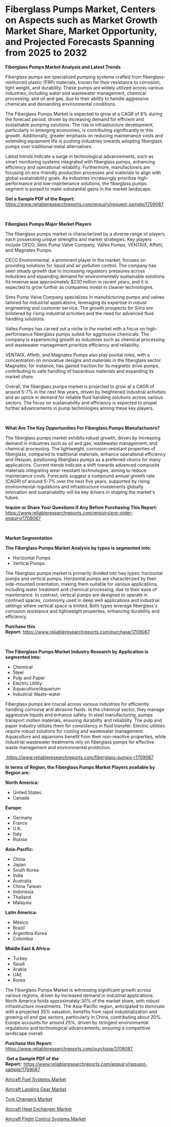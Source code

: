 <p><h1>Fiberglass Pumps Market, Centers on Aspects such as Market Growth Market Share, Market Opportunity, and Projected Forecasts Spanning from 2025 to 2032</h1></p><p><strong>Fiberglass Pumps Market Analysis and Latest Trends</strong></p>
<p><p>Fiberglass pumps are specialized pumping systems crafted from fiberglass-reinforced plastic (FRP) materials, known for their resistance to corrosion, light weight, and durability. These pumps are widely utilized across various industries, including water and wastewater management, chemical processing, and oil and gas, due to their ability to handle aggressive chemicals and demanding environmental conditions.</p><p>The Fiberglass Pumps Market is expected to grow at a CAGR of 8% during the forecast period, driven by increasing demand for efficient and sustainable pumping solutions. The rise in infrastructure development, particularly in emerging economies, is contributing significantly to this growth. Additionally, greater emphasis on reducing maintenance costs and extending equipment life is pushing industries towards adopting fiberglass pumps over traditional metal alternatives.</p><p>Latest trends indicate a surge in technological advancements, such as smart monitoring systems integrated with fiberglass pumps, enhancing efficiency and operational reliability. Furthermore, manufacturers are focusing on eco-friendly production processes and materials to align with global sustainability goals. As industries increasingly prioritize high-performance and low-maintenance solutions, the fiberglass pumps segment is poised to make substantial gains in the market landscape.</p></p>
<p><strong>Get a Sample PDF of the Report:&nbsp;</strong> <a href="https://www.reliableresearchreports.com/enquiry/request-sample/1709087?utm_campaign=7&utm_medium=2&utm_source=Github&utm_content=ia&utm_term=19022025&utm_id=fiberglass-pumps">https://www.reliableresearchreports.com/enquiry/request-sample/1709087</a></p>
<p>&nbsp;</p>
<p><strong>Fiberglass Pumps Major Market Players</strong></p>
<p><p>The fiberglass pumps market is characterized by a diverse range of players, each possessing unique strengths and market strategies. Key players include CECO, Sims Pump Valve Company, Valles Pumps, VENTAIX, Affetti, and Magnatex Pumps. </p><p>CECO Environmental, a prominent player in the market, focuses on providing solutions for liquid and air pollution control. The company has seen steady growth due to increasing regulatory pressures across industries and expanding demand for environmentally sustainable solutions. Its revenue was approximately $230 million in recent years, and it is expected to grow further as companies invest in cleaner technologies.</p><p>Sims Pump Valve Company specializes in manufacturing pumps and valves tailored for industrial applications, leveraging its expertise in robust engineering and customer service. The growth prospects for Sims are bolstered by rising industrial activities and the need for advanced fluid handling solutions. </p><p>Valles Pumps has carved out a niche in the market with a focus on high-performance fiberglass pumps suited for aggressive chemicals. The company is experiencing growth as industries such as chemical processing and wastewater management prioritize efficiency and reliability.</p><p>VENTAIX, Affetti, and Magnatex Pumps also play pivotal roles, with a concentration on innovative designs and materials in the fiberglass sector. Magnatex, for instance, has gained traction for its magnetic drive pumps, contributing to safe handling of hazardous materials and expanding its market share.</p><p>Overall, the fiberglass pumps market is projected to grow at a CAGR of around 5-7% in the next few years, driven by heightened industrial activities and an uptick in demand for reliable fluid handling solutions across various sectors. The focus on sustainability and efficiency is expected to propel further advancements in pump technologies among these key players.</p></p>
<p>&nbsp;</p>
<p><strong>What Are The Key Opportunities For Fiberglass Pumps Manufacturers?</strong></p>
<p><p>The fiberglass pumps market exhibits robust growth, driven by increasing demand in industries such as oil and gas, wastewater management, and chemical processing. The lightweight, corrosion-resistant properties of fiberglass, compared to traditional materials, enhance operational efficiency and lifespan, positioning fiberglass pumps as a preferred choice for many applications. Current trends indicate a shift towards advanced composite materials integrating wear-resistant technologies, aiming to reduce maintenance costs. Forecasts suggest a compound annual growth rate (CAGR) of around 5-7% over the next five years, supported by rising environmental regulations and infrastructure investments globally. Innovation and sustainability will be key drivers in shaping the market's future.</p></p>
<p><strong>Inquire or Share Your Questions If Any Before Purchasing This Report:</strong> <a href="https://www.reliableresearchreports.com/enquiry/pre-order-enquiry/1709087?utm_campaign=7&utm_medium=2&utm_source=Github&utm_content=ia&utm_term=19022025&utm_id=fiberglass-pumps">https://www.reliableresearchreports.com/enquiry/pre-order-enquiry/1709087</a></p>
<p>&nbsp;</p>
<p><strong>Market Segmentation</strong></p>
<p><strong>The Fiberglass Pumps Market Analysis by types is segmented into:</strong></p>
<p><ul><li>Horizontal Pumps</li><li>Vertical Pumps</li></ul></p>
<p><p>The fiberglass pumps market is primarily divided into two types: horizontal pumps and vertical pumps. Horizontal pumps are characterized by their side-mounted orientation, making them suitable for various applications, including water treatment and chemical processing, due to their ease of maintenance. In contrast, vertical pumps are designed to operate in confined spaces, commonly used in deep well applications and industrial settings where vertical space is limited. Both types leverage fiberglass's corrosion resistance and lightweight properties, enhancing durability and efficiency.</p></p>
<p><strong>Purchase this Report:&nbsp;</strong><a href="https://www.reliableresearchreports.com/purchase/1709087?utm_campaign=7&utm_medium=2&utm_source=Github&utm_content=ia&utm_term=19022025&utm_id=fiberglass-pumps">https://www.reliableresearchreports.com/purchase/1709087</a></p>
<p>&nbsp;</p>
<p><strong>The Fiberglass Pumps Market Industry Research by Application is segmented into:</strong></p>
<p><ul><li>Chemical</li><li>Steel</li><li>Pulp and Paper</li><li>Electric Utility</li><li>Aquaculture/Aquarium</li><li>Industrial Waste-water</li></ul></p>
<p><p>Fiberglass pumps are crucial across various industries for efficiently handling corrosive and abrasive fluids. In the chemical sector, they manage aggressive liquids and enhance safety. In steel manufacturing, pumps transport molten materials, ensuring durability and reliability. The pulp and paper industry utilizes them for consistency in fluid transfer. Electric utilities require robust solutions for cooling and wastewater management. Aquaculture and aquariums benefit from their non-reactive properties, while industrial wastewater treatments rely on fiberglass pumps for effective waste management and environmental protection.</p></p>
<p><a href="https://www.reliableresearchreports.com/fiberglass-pumps-r1709087?utm_campaign=7&utm_medium=2&utm_source=Github&utm_content=ia&utm_term=19022025&utm_id=fiberglass-pumps">&nbsp;https://www.reliableresearchreports.com/fiberglass-pumps-r1709087</a></p>
<p><strong>In terms of Region, the Fiberglass Pumps Market Players available by Region are:</strong></p>
<p>
    <p> <strong> North America: </strong>
        <ul>
            <li>United States</li>
            <li>Canada</li>
        </ul>
        </p> 
    <p> <strong> Europe: </strong>
        <ul>
            <li>Germany</li>
            <li>France</li>
            <li>U.K.</li>
            <li>Italy</li>
            <li>Russia</li>
        </ul>
        </p> 
    <p> <strong> Asia-Pacific: </strong>
        <ul>
            <li>China</li>
            <li>Japan</li>
            <li>South Korea</li>
            <li>India</li>
            <li>Australia</li>
            <li>China Taiwan</li>
            <li>Indonesia</li>
            <li>Thailand</li>
            <li>Malaysia</li>
        </ul>
        </p> 
    <p> <strong> Latin America: </strong>
        <ul>
            <li>Mexico</li>
            <li>Brazil</li>
            <li>Argentina Korea</li>
            <li>Colombia</li>
        </ul>
        </p> 
    <p> <strong> Middle East & Africa: </strong>
        <ul>
            <li>Turkey</li>
            <li>Saudi</li>
            <li>Arabia</li>
            <li>UAE</li>
            <li>Korea</li>
        </ul>
    </p>
    </p>
<p><p>The Fiberglass Pumps Market is witnessing significant growth across various regions, driven by increased demand in industrial applications. North America holds approximately 30% of the market share, with robust infrastructure investments. The Asia-Pacific region, anticipated to dominate with a projected 35% valuation, benefits from rapid industrialization and growing oil and gas sectors, particularly in China, contributing about 20%. Europe accounts for around 25%, driven by stringent environmental regulations and technological advancements, ensuring a competitive landscape overall.</p></p>
<p><strong>Purchase this Report: </strong><a href="https://www.reliableresearchreports.com/purchase/1709087?utm_campaign=7&utm_medium=2&utm_source=Github&utm_content=ia&utm_term=19022025&utm_id=fiberglass-pumps">https://www.reliableresearchreports.com/purchase/1709087</a></p>
<p>&nbsp;<strong>Get a Sample PDF of the Report:&nbsp;&nbsp;</strong><a href="https://www.reliableresearchreports.com/enquiry/request-sample/1709087?utm_campaign=7&utm_medium=2&utm_source=Github&utm_content=ia&utm_term=19022025&utm_id=fiberglass-pumps">https://www.reliableresearchreports.com/enquiry/request-sample/1709087</a></p>
<p><strong></strong></p>
<p><p><a href="https://github.com/zitanebeibit9/Market-Research-Report-List-1/blob/main/aircraft-fuel-systems-market.md?utm_campaign=7&utm_medium=2&utm_source=Github&utm_content=ia&utm_term=19022025&utm_id=fiberglass-pumps">Aircraft Fuel Systems Market</a></p><p><a href="https://github.com/alanepetevi/Market-Research-Report-List-1/blob/main/aircraft-landing-gear-market.md?utm_campaign=7&utm_medium=2&utm_source=Github&utm_content=ia&utm_term=19022025&utm_id=fiberglass-pumps">Aircraft Landing Gear Market</a></p><p><a href="https://github.com/rebheelder/Market-Research-Report-List-1/blob/main/tyre-changers-market.md?utm_campaign=7&utm_medium=2&utm_source=Github&utm_content=ia&utm_term=19022025&utm_id=fiberglass-pumps">Tyre Changers Market</a></p><p><a href="https://github.com/loppibsr/Market-Research-Report-List-1/blob/main/aircraft-heat-exchanger-market.md?utm_campaign=7&utm_medium=2&utm_source=Github&utm_content=ia&utm_term=19022025&utm_id=fiberglass-pumps">Aircraft Heat Exchanger Market</a></p><p><a href="https://github.com/hannajuana198484/Market-Research-Report-List-1/blob/main/aircraft-flight-control-systems-market.md?utm_campaign=7&utm_medium=2&utm_source=Github&utm_content=ia&utm_term=19022025&utm_id=fiberglass-pumps">Aircraft Flight Control Systems Market</a></p></p>